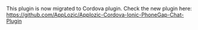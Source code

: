 
This plugin is now migrated to Cordova plugin.
Check the new plugin here:
https://github.com/AppLozic/Applozic-Cordova-Ionic-PhoneGap-Chat-Plugin
